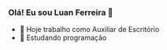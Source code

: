 ### Olá! Eu sou Luan Ferreira 👋


- 🔭 Hoje trabalho como Auxiliar de Escritório
- 🌱 Estudando programação 
